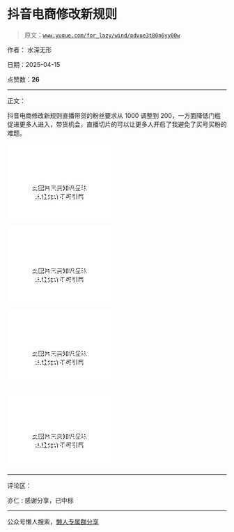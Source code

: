 # 抖音电商修改新规则

> 原文：[`www.yuque.com/for_lazy/wind/pdvue3t80n6yy00w`](https://www.yuque.com/for_lazy/wind/pdvue3t80n6yy00w)

作者： 水深无形

日期：2025-04-15

点赞数：**26**

* * *

正文：

抖音电商修改新规则直播带货的粉丝要求从 1000 调整到
200，一方面降低门槛促进更多人进入，带货机会，直播切片的可以让更多人开启了我避免了买号买粉的难题。

![](img/839f48be33f09956b6cc797fbe543734.png "None")

![](img/a382e7fa0084036dfd2c3578a48792ba.png "None")

![](img/9c888fe703d2a522b2f6cfa603fc007e.png "None")

![](img/4258c797df2465bffb053a3d65182670.png "None")

* * *

评论区：

亦仁 : 感谢分享，已中标

* * *

公众号懒人搜索，[懒人专属群分享](https://lazybook.fun/#/blog/group)
